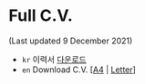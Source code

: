 # Full C.V.
(Last updated 9 December 2021)

* `kr` 이력서 [다운로드](cv_academic_kr.pdf)
* `en` Download C.V. [[A4](cv_academic_a4.pdf) | [Letter](cv_academic_letter.pdf)]
